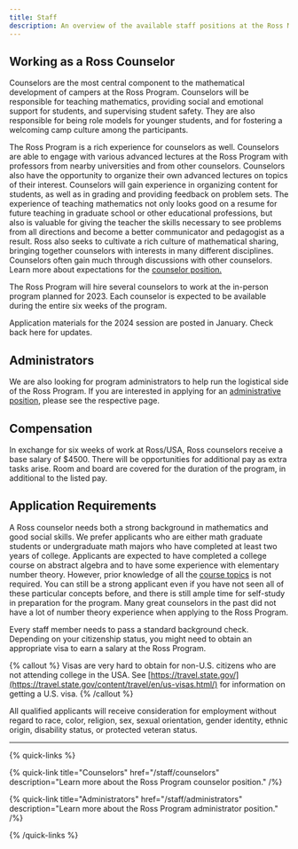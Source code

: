 ```yaml
---
title: Staff
description: An overview of the available staff positions at the Ross Mathematics Program
---
```


## Working as a Ross Counselor

Counselors are the most central component to the mathematical development of campers at the Ross Program. Counselors will be responsible for teaching mathematics, providing social and emotional support for students, and supervising student safety. They are also responsible for being role models for younger students, and for fostering a welcoming camp culture among the participants.

The Ross Program is a rich experience for counselors as well. Counselors are able to engage with various advanced lectures at the Ross Program with professors from nearby universities and from other counselors. Counselors also have the opportunity to organize their own advanced lectures on topics of their interest. Counselors will gain experience in organizing content for students, as well as in grading and providing feedback on problem sets. The experience of teaching mathematics not only looks good on a resume for future teaching in graduate school or other educational professions, but also is valuable for giving the teacher the skills necessary to see problems from all directions and become a better communicator and pedagogist as a result. Ross also seeks to cultivate a rich culture of mathematical sharing, bringing together counselors with interests in many different disciplines. Counselors often gain much through discussions with other counselors. Learn more about expectations for the [counselor position.](/staff/counselors)

The Ross Program will hire several counselors to work at the in-person program planned for 2023. Each counselor is expected to be available during the entire six weeks of the program.

Application materials for the 2024 session are posted in January. Check back here for updates.

## Administrators

We are also looking for program administrators to help run the logistical side of the Ross Program. If you are interested in applying for an [administrative position](/staff/administrators), please see the respective page.

## Compensation

In exchange for six weeks of work at Ross/USA, Ross counselors receive a base salary of $4500. There will be opportunities for additional pay as extra tasks arise. Room and board are covered for the duration of the program, in additional to the listed pay.

## Application Requirements

A Ross counselor needs both a strong background in mathematics and good social skills. We prefer applicants who are either math graduate students or undergraduate math majors who have completed at least two years of college. Applicants are expected to have completed a college course on abstract algebra and to have some experience with elementary number theory. However, prior knowledge of all the [course topics](/participants/math-at-ross/math-topics/) is not required. You can still be a strong applicant even if you have not seen all of these particular concepts before, and there is still ample time for self-study in preparation for the program. Many great counselors in the past did not have a lot of number theory experience when applying to the Ross Program.

Every staff member needs to pass a standard background check. Depending on your citizenship status, you might need to obtain an appropriate visa to earn a salary at the Ross Program.

{% callout %}
Visas are very hard to obtain for non-U.S. citizens who are not attending college in the USA. See [https://travel.state.gov/](https://travel.state.gov/content/travel/en/us-visas.html/) for information on getting a U.S. visa.
{% /callout %}

All qualified applicants will receive consideration for employment without regard to race, color, religion, sex, sexual orientation, gender identity, ethnic origin, disability status, or protected veteran status.

---

{% quick-links %}

{% quick-link title="Counselors" href="/staff/counselors" description="Learn more about the Ross Program counselor position." /%}

{% quick-link title="Administrators" href="/staff/administrators" description="Learn more about the Ross Program administrator position." /%}

{% /quick-links %}